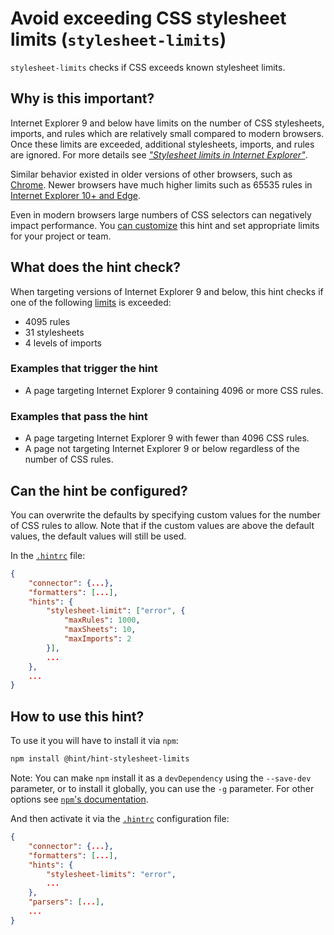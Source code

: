 # Avoid exceeding CSS stylesheet limits (`stylesheet-limits`)

`stylesheet-limits` checks if CSS exceeds known stylesheet limits.

## Why is this important?

Internet Explorer 9 and below have limits on the number of CSS
stylesheets, imports, and rules which are relatively small compared
to modern browsers. Once these limits are exceeded, additional
stylesheets, imports, and rules are ignored. For more details see
[_"Stylesheet limits in Internet Explorer"_][stylesheet limits].

Similar behavior existed in older versions of other browsers, such
as [Chrome][chrome limits]. Newer browsers have much higher limits
such as 65535 rules in [Internet Explorer 10+ and Edge][stylesheet
limits].

Even in modern browsers large numbers of CSS selectors can negatively
impact performance. You [can customize](#can-the-hint-be-configured)
this hint and set appropriate limits for your project or team.

## What does the hint check?

When targeting versions of Internet Explorer 9 and below, this hint
checks if one of the following [limits][stylesheet limits] is exceeded:

* 4095 rules
* 31 stylesheets
* 4 levels of imports

### Examples that **trigger** the hint

* A page targeting Internet Explorer 9 containing 4096 or more CSS
  rules.

### Examples that **pass** the hint

* A page targeting Internet Explorer 9 with fewer than 4096 CSS rules.
* A page not targeting Internet Explorer 9 or below regardless of the
  number of CSS rules.

## Can the hint be configured?

You can overwrite the defaults by specifying custom values for the
number of CSS rules to allow. Note that if the custom values are above
the default values, the default values will still be used.

In the [`.hintrc`][hintrc] file:

```json
{
    "connector": {...},
    "formatters": [...],
    "hints": {
        "stylesheet-limit": ["error", {
            "maxRules": 1000,
            "maxSheets": 10,
            "maxImports": 2
        }],
        ...
    },
    ...
}
```

## How to use this hint?

To use it you will have to install it via `npm`:

```bash
npm install @hint/hint-stylesheet-limits
```

Note: You can make `npm` install it as a `devDependency` using the
`--save-dev` parameter, or to install it globally, you can use the
`-g` parameter. For other options see [`npm`'s
documentation](https://docs.npmjs.com/cli/install).

And then activate it via the [`.hintrc`][hintrc] configuration file:

```json
{
    "connector": {...},
    "formatters": [...],
    "hints": {
        "stylesheet-limits": "error",
        ...
    },
    "parsers": [...],
    ...
}
```

<!-- Link labels: -->

[chrome limits]: https://stackoverflow.com/questions/20828995/how-long-can-a-css-selector-be]
[hintrc]: https://webhint.io/docs/user-guide/configuring-webhint/summary/
[stylesheet limits]: https://blogs.msdn.microsoft.com/ieinternals/2011/05/14/stylesheet-limits-in-internet-explorer/
